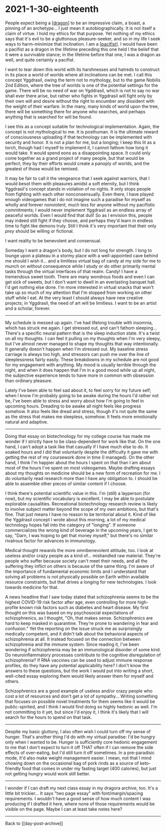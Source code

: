 # 2021-1-30-eighteenth

People expect being a [[dragon]] to be an impressive claim, a boast, a pinning of an archetype...  I just mean it autobiographically.  It is not itself a claim of virtue.  I hold my ethics for that purpose.  Yet nothing of my ethics says that it's evil to be a gluttonous pleasure-seeker, and so in my life I seek ways to harm-minimize that inclination.  I am a [[pacifist]].  I would have been a pacifist as a dragon in the lifetime preceding this one held I the belief that it were a survivable stance; in the lifetime before that one, I was a dragon as well, and quite certainly a pacifist.

I want to tear down this world with its harshnesses and hatreds to construct in its place a world of worlds where all inclinations can be met.  I call this concept Yggdrasil, owing the term not to mythology, but to the game Nobilis 2nd Edition, where the tree of worlds is one of the potential settings for the game.  There will be no need of war on Ygddrasil, which is not to say no war shall ever there arise, but rather who fights in Yggdrasil will fight only by their own will and desire without the right to encumber any dissident with the weight of their warfare.  In the many, many kinds of world upon the tree, there will be something there for anyone who searches, and perhaps anything that is searched for will be found.

I see this as a concept suitable for technological implementation.  Again, the concept is not mythological to me.  It is posthuman.  It is the ultimate reward of consciousness uploading if that technology can be implemented with security and honor.  It is not a plan for me, but a longing; I keep this lit as a torch, though had I myself to implement it, I cannot fathom how long it would take.  It would spend eons as a disappointing space.  It could only come together as a grand project of many people, but that would be perfect; they by their efforts would create a panoply of worlds, and the greatest of those would be remixed.

It may be fair to call it the vengeance that I seek against warriors, that I would besot them with pleasures amidst a soft eternity, but I think Yggdrasil's concept stands in violation of no rights.  It only stops people from fighting with each other nonconsensually.  Even there, I have played enough videogames that I do not imagine such a paradise for myself as wholly and forever nonviolent, much less for anyone without my pacifistic commitments; I would never implement Yggdrasil as an endless array of peaceful worlds.  Even I would find that dull!  So as I envision this, people may indeed still fight if they choose, and perhaps they'd learn in endless time to fight like demons truly.  Still I think it's very important that their only *prey* should be willing or fictional.

I want reality to be benevolent and consensual.

Someday I want a dragon's body, but I do not long for strength.  I long to lounge upon a plateau in a stormy place with a well-appointed cave behind me should I wish it... and a limitless virtual bag of candy at my side for me to munch on without consequence while I study or do other primarily mental tasks through the virtual interfaces of that realm.  Candy!  I have a tremendous sweet tooth.  There are many wondrous foods and even I can get sick of sweets, but I don't want to dwell in an everlasting banquet hall.  I'd get nothing else done.  I'm more interested in virtual snacks that won't take up so much of my attention that I'm stopped from working on other stuff while I eat.  At the very least I should always have new creative projects; in Yggdrasil, the need of art will be limitless.  I want to be an artist and a scholar, forever.

---
My schedule is messed up again.  I've had lifelong trouble with insomnia, which has struck me again.  I get stressed out, and can't fathom sleeping...  There's a specific neural pattern that is the sleep induction state.  It's a twist on all my thoughts.  I can feel it pulling on my thoughts when I'm very sleepy, but I've almost never managed to shape my thoughts that way intentionally.  It generally doesn't happen when I'm stressed out.  My baseline stress carriage is always too high, and stressors can push me over the line of sleeplessness fairly easily.  These breakdowns in my schedule are not good for my engagement with anything.  My mood is usually terrible through the night, and when it does happen that I'm in a good mood while up all night, the subjective experience tends to have more in common with obsession than ordinary pleasure.

Lately I've been able to feel sad about it, to feel sorry for my future self; when I know I'm probably going to be awake during the hours I'd rather not be, I've been able to stress and worry about how I'm going to feel in upcoming hours.  Dreading to be awake all night feels like progress somehow.  It also feels like dread and stress, though it's not quite the same as the stress that makes me sleepless, somehow.  It feels more emotionally natural and adaptive.

---
Doing that essay on biotechnology for my college course has made me wonder if I strictly have to be class-dependent for work like that.  On the one hand, I can't adopt a task like that casually if I have much else to do.  It soaked hours and I did that voluntarily despite the difficulty it gave me with getting the rest of my coursework done in time (I managed).  On the other hand, I think I'm happier about the hours I spent on that than I am about most of the hours I've spent on most videogames.  Maybe drafting essays about my thoughts on medicine should be a new form of recreation for me.  I do voluntarily read research more than I have any obligation to.  I should be able to assemble other pieces of similar content if I choose.

I think there's potential scientific value in this.  I'm (still) a layperson (for now), but my scientific vocabulary is excellent.  I may be able to postulate explorable causalities.  Recreational biotechnology research review is likely to involve subject matter beyond the scope of my own ambitions, but that's fine.  That just means I have no reason to be territorial about it.  Kind of like the Yggdrasil concept I wrote about this morning, a lot of my medical technology hopes fall into the category of "longing".  If someone commercializes the wrong kind of beverage in the upcoming years, I get to say, "Darn, I was hoping to get that money myself," but there's no similar rivalrous factor for advances in immunology.

Medical thought rewards the more omnibenevolent attitude, too.  I look at useless and/or crazy people as a kind of... mishandled raw material.  They're people who suffer because society can't meet their needs, and all the suffering they inflict on others is because of the same thing.  I'm aware of the importance of fundamental economic limits and I understand that solving all problems is not physically possible on Earth within available resource constraints, but that drives a longing for new technologies.  I look towards medicine for that.

A news headline that I saw today stated that schizophrenia seems to be the highest COVID-19 risk factor after age, even controlling for more high-profile known risk factors such as diabetes and heart disease.  My first thought on this was based on my psychosocial expectations of schizophrenics, as I thought, "Oh, that makes sense.  Schizophrenics are hard to keep masked in quarantine.  They're prone to wandering in fear and confusion."  Yet the reporting on the issue struck me as surprisingly medically competent, and it didn't talk about the behavioral aspects of schizophrenia at all.  It instead focused on the connection between schizophrenia and the immune system.  Since reading it, I've been wondering if schizophrenia may be an immunological disorder of some kind.  Do neuroinflammatory processes contribute to the cognitive disregulation of schizophrenia?  If RNA vaccines can be used to adjust immune response profiles, do they have any potential applicability here?  I don't know the answers to these questions, but the work I would put into writing a short, well-cited essay exploring them would likely answer them for myself and others.

Schizophrenics are a good example of useless and/or crazy people who cost a lot of resources and don't get a lot of sympathy...  Writing something that focuses on possible novel treatments for them seems like it would be public-spirited, and I think I would find doing so highly hedonic as well.  I'm not committing to it yet, but since I'd enjoy it, I think it's likely that I will search for the hours to spend on that task.

---
Despite my basic gluttony, I also often wish I could turn off my sense of hunger.  That's another thing I'd do with my virtual paradise: I'd be hungry only when I wanted to be.  Hunger is sufficiently core hedonic engagement to me that I don't expect to turn it off THAT often if I can remove the side effects of over-eating, but I'd still turn it off sometimes.  In a pre-paradisic mode, it'd also make weight management easier.  I mean, not that I mind chowing down on the occasional bag of pork rinds as a source of keto-friendly food that comes in under my fasting target (400 calories), but just not getting hungry would work still better.

---
I wonder if I can draft my next class essay in my dragora archive, too.  It's a little bit trickier...  It says "two page essay" with font/margin/spacing requirements.  I wouldn't have a good sense of how much content I was producing if I drafted it here, where none of those requirements would be visible on the page.  Maybe I can at least take notes here?

---
Back to [[day-post-archive]]

[//begin]: # "Autogenerated link references for markdown compatibility"
[dragon]: dragon "Dragon"
[pacifist]: pacifist "Pacifist"
[//end]: # "Autogenerated link references"